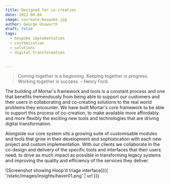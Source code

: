 ```yaml
---
title: Designed for co-creation
date: 2022-08-04
image: cocreate-bespoke.jpg
author: George Unsworth
draft: false
tags:
  - bespoke implementation
  - customisation
  - solutions
  - digital transformation
  

---
```


> Coming together is a beginning. Keeping together is progress. Working together is success. – Henry Ford.  

The building of Mortar's framework and tools is a constant process and one that benefits tremendously from being able to support our customers and their users in collaborating and co-creating solutions to the real world problems they encounter. We have built Mortar's core framework to be able to support this process of co-creation, to make available more affordably and more flexibly the exciting new tools and technologies that are driving digital transformation. 

Alongside our core system sits a growing suite of customisable modules and tools that grow in their development and sophistication with each new project and custom implementation. With our clients we collaborate in the co-design and delivery of the specific tools and interfaces that their users need, to drive as much impact as possible in transforming legacy systems and improving the quality and efficiency of the services they deliver.  


![Screenshot showing Hoop'd triage interface]({{ '/static/images/insights/haver01.png' | url }})
